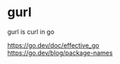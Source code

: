 # gurl 

gurl is curl in go  

https://go.dev/doc/effective_go  
https://go.dev/blog/package-names  

